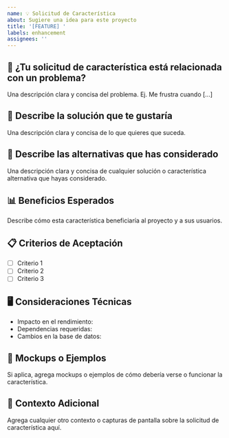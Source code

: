 ```yaml
---
name: 💡 Solicitud de Característica
about: Sugiere una idea para este proyecto
title: '[FEATURE] '
labels: enhancement
assignees: ''
---
```


## 🎯 ¿Tu solicitud de característica está relacionada con un problema?
Una descripción clara y concisa del problema. Ej. Me frustra cuando [...]

## 💭 Describe la solución que te gustaría
Una descripción clara y concisa de lo que quieres que suceda.

## 🔄 Describe las alternativas que has considerado
Una descripción clara y concisa de cualquier solución o característica alternativa que hayas considerado.

## 📊 Beneficios Esperados
Describe cómo esta característica beneficiaría al proyecto y a sus usuarios.

## 📋 Criterios de Aceptación
- [ ] Criterio 1
- [ ] Criterio 2
- [ ] Criterio 3

## 🖥️ Consideraciones Técnicas
- Impacto en el rendimiento:
- Dependencias requeridas:
- Cambios en la base de datos:

## 📸 Mockups o Ejemplos
Si aplica, agrega mockups o ejemplos de cómo debería verse o funcionar la característica.

## 📄 Contexto Adicional
Agrega cualquier otro contexto o capturas de pantalla sobre la solicitud de característica aquí.
